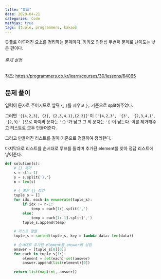```yaml
---
title: "튜플"
date: 2020-04-21
categories: Code
mathjax: true
tags: [tuple, programmers, kakao]
---
```






튜플로 이루어진 요소를 정리하는 문제이다. 카카오 인턴십 두번째 문제로 난이도는 낮은 편이다.



###### 문제 설명

참조: https://programmers.co.kr/learn/courses/30/lessons/64065



## 문제 풀이

입력이 문자로 주어지므로 앞뒤 `{`, `}`를 지우고  `},` 기준으로 split해주었다.

그러면 `'{{4,2,3}, {3}, {2,3,4,1},{2,3}}'`이 `['{4,2,3', '{3', '{2,3,4,1', '{2,3}' ]`으로 마지막 문자는 `'{}'`가 남고 그 외 문자는 `'{'`이 남는다. 이를 제거해주고 리스트로 모두 만들어준다.

그리고 만들어진 리스트를 길이 기준으로 정렬하여 정리한다.

마지막으로 리스트를 순서대로 루프를 돌리며 추가된 element를 찾아 정답 리스트에 넣어준다.



```python
def solution(s):
    # {} 제거
    s = s[1:-1]
    s = s.split{'},'}
    n = len(s)
    
    # { 혹은 {} 정리
    tuple_s = []
    for idx, each in enumerate(tuple_s):
        if idx != n-1:
            temp = each[1:].split(',')
        else:
            temp = each[1:-1].split(',')
        tuple_s.append(temp)
        
    # 리스트 정렬
    tuple_s = sorted(tuple_s, key = lambda data: len(data))
        
    # 순서대로 추가된 element를 answer에 삽입
    answer = [tuple_s[0][0]]
    for each in tuple_s[1:]:
        element = set(each)-set(answer)
        answer.append(list(element)[0])
    
	return list(map(int, answer))
```

